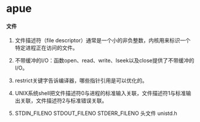 # apue

#### 文件

1. 文件描述符（file descriptor）通常是一个小的非负整数，内核用来标识一个特定进程正在访问的文件。
2. 不带缓冲的I/O：函数open、read、write、lseek以及close提供了不带缓冲的I/O。





3. restrict关键字告诉编译器，哪些指针引用是可以优化的。
4. UNIX系统shell把文件描述符0与进程的标准输入关联，文件描述符1与标准输出关联，文件描述符2与标准错误关联。
5. STDIN_FILENO  STDOUT_FILENO STDERR_FILENO 头文件 unistd.h